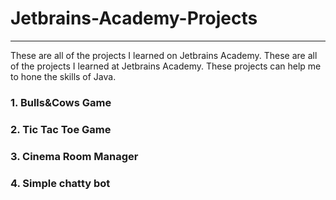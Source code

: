 # Jetbrains-Academy-Projects
-----------------------------------

These are all of the projects I learned on Jetbrains Academy. These are all of the projects I learned at Jetbrains Academy.  These projects can help me to hone the skills of Java.

### 1. Bulls&Cows Game

### 2. Tic Tac Toe Game

### 3. Cinema Room Manager

### 4. Simple chatty bot
